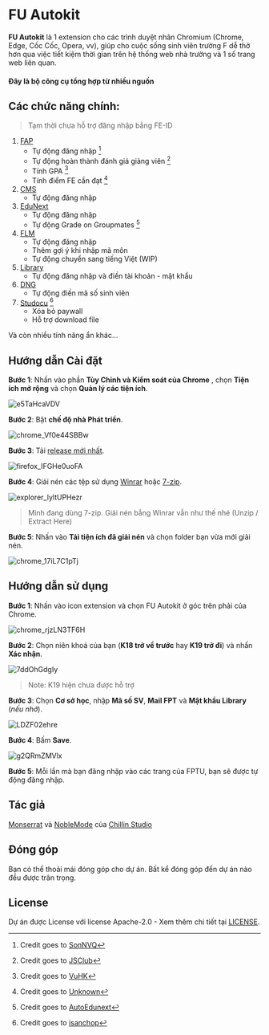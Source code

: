 


# FU Autokit

**FU Autokit** là 1 extension cho các trình duyệt nhân Chromium (Chrome, Edge, Cốc Cốc, Opera, vv), giúp cho cuộc sống sinh viên trường F dễ thở hơn qua việc tiết kiệm thời gian trên hệ thống web nhà trường và 1 số trang web liên quan.

#### Đây là bộ công cụ tổng hợp từ nhiều nguồn

## Các chức năng chính:
> Tạm thời chưa hỗ trợ đăng nhập bằng FE-ID
1. [FAP](https://fap.fpt.edu.vn/)
   - Tự động đăng nhập [^1]
   - Tự động hoàn thành đánh giá giảng viên [^2]
   - Tính GPA [^3]
   - Tính điểm FE cần đạt [^4]
2. [CMS](https://cmshn.fpt.edu.vn/)
   - Tự động đăng nhập
3. [EduNext](https://fu-edunext.fpt.edu.vn/)
   - Tự động đăng nhập
   - Tự động Grade on Groupmates [^5]
4. [FLM](https://flm.fpt.edu.vn/)
   - Tự động đăng nhập
   - Thêm gợi ý khi nhập mã môn
   - Tự động chuyển sang tiếng Việt (WIP)
5. [Library](https://library.fpt.edu.vn/)
   - Tự động đăng nhập và điền tài khoản - mật khẩu
6. [DNG](https://dng.fpt.edu.vn/Invoice)
   - Tự động điền mã số sinh viên
8. [Studocu](https://www.studocu.com/) [^6]
   - Xóa bỏ paywall
   - Hỗ trợ download file

Và còn nhiều tính năng ẩn khác...

## Hướng dẫn Cài đặt
**Bước 1**: Nhấn vào phần **Tùy Chỉnh và Kiểm soát của Chrome** , chọn **Tiện ích mở rộng** và chọn **Quản lý các tiện ích**.

![e5TaHcaVDV](https://github.com/makecolour/FU-Autokit/assets/79389129/fd4f68ca-f044-47b1-af32-aa30417d67ce)

**Bước 2**: Bật **chế độ nhà Phát triển**.

![chrome_Vf0e44SBBw](https://github.com/makecolour/FU-Autokit/assets/79389129/d5efee2b-9ae8-4a56-8fa6-93f604e3b91f)

**Bước 3**: Tải [release mới nhất](https://github.com/makecolour/FU-Autokit/releases/tag/v1.0.0).

![firefox_IFGHe0uoFA](https://github.com/makecolour/FU-Autokit/assets/79389129/2089a3ef-7f2e-4dfc-8246-92c3fd8ce3e4)

**Bước 4**: Giải nén các tệp sử dụng [Winrar](https://www.win-rar.com/start.html?&L=0) hoặc [7-zip](https://www.7-zip.org/).

![explorer_lyltUPHezr](https://github.com/makecolour/FU-Autokit/assets/79389129/46b1d6c6-11ff-4de5-8b00-a5c3335635de)

> Mình đang dùng 7-zip. Giải nén bẳng Winrar vẫn như thế nhé (Unzip / Extract Here)

**Bước 5**:  Nhấn vào **Tải tiện ích đã giải nén** và chọn folder bạn vừa mới giải nén.

![chrome_17iL7C1pTj](https://github.com/makecolour/FU-Autokit/assets/79389129/d2fafced-12fe-46ff-820d-db3dec0c6d24)

## Hướng dẫn sử dụng
**Bước 1**:  Nhấn vào icon extension và chọn FU Autokit ở góc trên phải của Chrome.

![chrome_rjzLN3TF6H](https://github.com/makecolour/FU-Autokit/assets/79389129/db43bfdb-c4c3-4b70-951a-1463d7c9de25)

**Bước 2**:  Chọn niên khoá của bạn (**K18 trở về trước** hay **K19 trở đi**) và nhấn **Xác nhận**.

![7ddOhGdgIy](https://github.com/makecolour/FU-Autokit/assets/79389129/1b9eaf16-99bd-49f3-a52b-aa075dc20331)

> Note: K19 hiện chưa được hỗ trợ

**Bước 3**: Chọn **Cơ sở học**, nhập **Mã số SV**, **Mail FPT** và **Mật khẩu Library** (*nếu nhớ*).

![LDZF02ehre](https://github.com/makecolour/FU-Autokit/assets/79389129/9ad428ee-9835-4d92-9be6-74220ab73c81)

**Bước 4**: Bấm **Save**.

![g2QRmZMVlx](https://github.com/makecolour/FU-Autokit/assets/79389129/53c10158-c3f8-4a38-8d28-6d5a06a5d33b)

**Bước 5**: Mỗi lần mà bạn đăng nhập vào các trang của FPTU, bạn sẽ được tự động đăng nhập. 

## Tác giả

[Monserrat](mailto:mo.nstrousitification@googlemail.com?subject=FPT%20Autokit) và [NobleMode](https://github.com/NobleMode) của [Chillin Studio](https://www.facebook.com/PresentedbyChillinStudio)

## Đóng góp
Bạn có thể thoải mái đóng góp cho dự án. Bất kể đóng góp đến dự án nào đều được trân trọng.

## License
Dự án được License với license Apache-2.0 - Xem thêm chi tiết tại [LICENSE](https://github.com/makecolour/FU-Autokit/blob/main/LICENSE).

[^1]: Credit goes to [SonNVQ](https://chromewebstore.google.com/detail/fap-auto-login/hcekfkjfkcfoeohaponopofdhogpecif?hl=vi)
[^2]: Credit goes to [JSClub](https://github.com/fu-js/FPTU-Toolkits?tab=readme-ov-file#usage)
[^3]: Credit goes to [VuHK](https://chromewebstore.google.com/detail/fpt-gpa/pieacoaichghpileamnhephkedchnlba)
[^4]: Credit goes to [Unknown](https://drive.google.com/file/d/1OdRFtmpg8B2c06XMEpXo4CDmSF07f01V/view?usp=sharing)
[^5]: Credit goes to [AutoEdunext](https://chromewebstore.google.com/detail/auto-edunext/pdpfekfaombegelehblceefphdfacpia?fbclid=IwAR0ByrWCd7IOiTeT5FsueP3m2VhmCFXHjd6D2kVUrfQK-sYZSr7oquOm4lQ)
[^6]: Credit goes to [isanchop](https://github.com/isanchop/stuhack)
